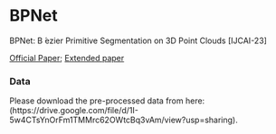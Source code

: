 # BPNet

BPNet: B ́ezier Primitive Segmentation on 3D Point Clouds  [IJCAI-23] 

[Official Paper](https://ijcai-23.org/); [Extended paper](https://arxiv.org/)

<h3>Data</h3>
Please download the pre-processed data from here: (https://drive.google.com/file/d/1I-5w4CTsYnOrFm1TMMrc62OWtcBq3vAm/view?usp=sharing).

